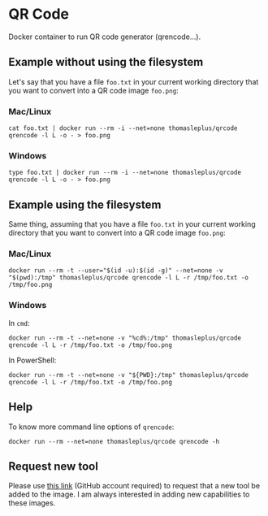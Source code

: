 # QR Code

Docker container to run QR code generator (qrencode...).

## Example without using the filesystem

Let's say that you have a file `foo.txt` in your current working directory that you want to convert into a QR code image `foo.png`:

### Mac/Linux

```
cat foo.txt | docker run --rm -i --net=none thomasleplus/qrcode qrencode -l L -o - > foo.png
```

### Windows

```
type foo.txt | docker run --rm -i --net=none thomasleplus/qrcode qrencode -l L -o - > foo.png
```

## Example using the filesystem

Same thing, assuming that you have a file `foo.txt` in your current working directory that you want to convert into a QR code image `foo.png`:

### Mac/Linux

```
docker run --rm -t --user="$(id -u):$(id -g)" --net=none -v "$(pwd):/tmp" thomasleplus/qrcode qrencode -l L -r /tmp/foo.txt -o /tmp/foo.png
```

### Windows

In `cmd`:

```
docker run --rm -t --net=none -v "%cd%:/tmp" thomasleplus/qrcode qrencode -l L -r /tmp/foo.txt -o /tmp/foo.png
```

In PowerShell:

```
docker run --rm -t --net=none -v "${PWD}:/tmp" thomasleplus/qrcode qrencode -l L -r /tmp/foo.txt -o /tmp/foo.png
```

## Help

To know more command line options of `qrencode`:

```
docker run --rm --net=none thomasleplus/qrcode qrencode -h
```

## Request new tool

Please use [this link](https://github.com/thomasleplus/docker-qrcode/issues/new?assignees=thomasleplus&labels=enhancement&template=feature_request.md&title=%5BFEAT%5D) (GitHub account required) to request that a new tool be added to the image. I am always interested in adding new capabilities to these images.
